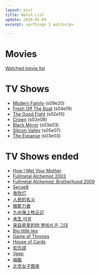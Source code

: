 ```yaml
---
layout: post
title: Watch List
update: 2018-05-09
excerpt: <p>Things I watch</p>

---
```


# Movies

[Watched movie list](https://movie.douban.com/people/58048467/)

# TV Shows
* [Modern Family](http://www.imdb.com/title/tt1442437/) (s09e20)
* [Fresh Off The Boat](http://www.imdb.com/title/tt3551096/) (s04e19)
* [The Good Fight](http://www.imdb.com/title/tt5853176/) (s02e10)
* [Crown](http://www.imdb.com/title/tt4786824/) (s02e08)
* [Black Mirror](http://www.imdb.com/title/tt2085059/) (s03e03)
* [Silicon Valley](http://www.imdb.com/title/tt2575988/) (s05e07)
* [The Expanse](http://www.imdb.com/title/tt3230854/) (s03e03)


# TV Shows ended

* [How I Met Your Mother](http://www.imdb.com/title/tt0460649/)
* [Fullmetal Alchemist 2003](http://www.imdb.com/title/tt0421357/)
* [Fullmetal Alchemist: Brotherhood 2009](http://www.imdb.com/title/tt1355642/)
* [Secse8](http://www.imdb.com/title/tt2431438/)
* [鬼吹灯](http://www.imdb.com/title/tt6413278/)
* [人民的名义](http://www.imdb.com/title/tt6742348/)
* [微能力者](https://movie.douban.com/subject/26774711/)
* [九州海上牧云记](https://movie.douban.com/subject/26322999/)
* [未生 미생](https://movie.douban.com/subject/25870057/)
* [来自星星的你 별에서 온 그대](https://movie.douban.com/subject/25698722/)
* [Big little lies](http://www.imdb.com/title/tt3920596/)
* [Game of Thrones](http://www.imdb.com/title/tt0944947/)
* [House of Cards](http://www.imdb.com/title/tt1856010/)
* [欢乐颂](https://movie.douban.com/subject/26743573/)
* [Veep](http://www.imdb.com/title/tt1759761)
* [端脑](https://movie.douban.com/subject/27006122/)
* [北京女子图鉴](https://movie.douban.com/subject/27176635/)